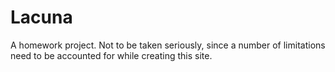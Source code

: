 # Lacuna
A homework project. Not to be taken seriously, since a number of limitations need to be accounted for while creating this site.
